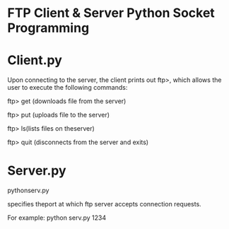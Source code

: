# FTP Client & Server Python Socket Programming

# Client.py
Upon connecting to the server, the client prints out ftp>, which allows the user to execute the following commands:

ftp> get <file name> (downloads file <file name> from the server) 

ftp> put <filename> (uploads file <file name> to the server)

ftp> ls(lists files on theserver)

ftp> quit (disconnects from the server and exits)

# Server.py
pythonserv.py <PORTNUMBER>

<PORTNUMBER> specifies theport at which ftp server accepts connection requests.

For example: python serv.py 1234
